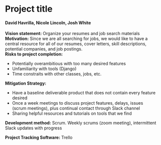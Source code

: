 # Project title

#### David Havrilla, Nicole Lincoln, Josh White
**Vision statement:** Organize your resumes and job search materials  
**Motivation:** Since we are all searching for jobs, we would like to have a central resource for all of our resumes, cover letters, skill descriptions, potential companies, and job postings.   
**Risks to project completion:** 
+ Potentially overambitious with too many desired features
+ Unfamiliarity with tools (Django)
+ Time constraits with other classes, jobs, etc. 

**Mitigation Strategy:**
+ Have a baseline deliverable product that does not contain every feature desired
+ Once a week meetings to discuss project features, delays, issues (scrum meetings), plus continual contact through Slack channel 
+ Sharing helpful resources and tutorials on tools that we find 

**Development method:** Scrum. Weekly scrums (zoom meeting), intermittent Slack updates with progress

**Project Tracking Software:** Trello

